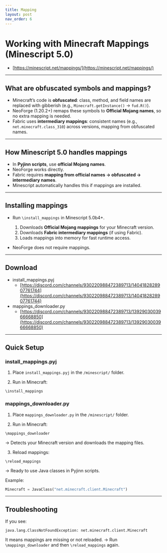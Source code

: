 ```yaml
---
title: Mapping
layout: post
nav_order: 6
---
```


# Working with Minecraft Mappings (Minescript 5.0)

- [https://minescript.net/mappings/](https://minescript.net/mappings/)

---

## What are obfuscated symbols and mappings?

* Minecraft’s code is **obfuscated**: class, method, and field names are replaced with gibberish (e.g., `Minecraft.getInstance()` → `fud.R()`).
* NeoForge (1.20.2+) remaps these symbols to **Official Mojang names**, so no extra mapping is needed.
* Fabric uses **intermediary mappings**: consistent names (e.g., `net.minecraft.class_310`) across versions, mapping from obfuscated names.

---

## How Minescript 5.0 handles mappings

* In **Pyjinn scripts**, use **official Mojang names**.
* NeoForge works directly.
* Fabric requires **mapping from official names → obfuscated → intermediary names**.
* Minescript automatically handles this if mappings are installed.

---

## Installing mappings

* Run `\install_mappings` in Minescript 5.0b4+.

  1. Downloads **Official Mojang mappings** for your Minecraft version.
  2. Downloads **Fabric intermediary mappings** (if using Fabric).
  3. Loads mappings into memory for fast runtime access.
* NeoForge does not require mappings.

---

## Download

- install_mappings.pyj
  - [https://discord.com/channels/930220988472389713/1404182828907761744](https://discord.com/channels/930220988472389713/1404182828907761744)
- mappings_downloader.py
  - [https://discord.com/channels/930220988472389713/1392903003966668850](https://discord.com/channels/930220988472389713/1392903003966668850)

---

## Quick Setup

### install_mappings.pyj

1. Place `install_mappings.pyj` in the `/minescript/` folder.

2. Run in Minecraft:

```
\install_mappings
```


### mappings_downloader.py

1. Place `mappings_downloader.py` in the `/minescript/` folder.

2. Run in Minecraft:

```
\mappings_downloader
```

→ Detects your Minecraft version and downloads the mapping files.

3. Reload mappings:

```
\reload_mappings
```

→ Ready to use Java classes in Pyjinn scripts.

Example:

```python
Minecraft = JavaClass("net.minecraft.client.Minecraft")
```

---

## Troubleshooting

If you see:

```
java.lang.ClassNotFoundException: net.minecraft.client.Minecraft
```

It means mappings are missing or not reloaded.
→ Run `\mappings_downloader` and then `\reload_mappings` again.
